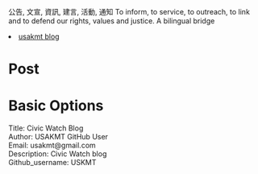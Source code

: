
公告, 文宣, 資訊, 建言, 活動, 通知 To inform, to service, to outreach, to link and to defend our rights, values and justice. 
A bilingual bridge

<li><a href="http://classic-blog.udn.com/usakmt" > usakmt blog </a></li>

# Post








# Basic Options
<div>Title: Civic Watch Blog </div>
<div>Author: USAKMT GitHub User</div>
<div>Email: usakmt@gmail.com</div>
<div>Description: Civic Watch blog</div>
<div>Github_username:  USKMT</div>
